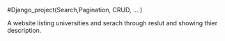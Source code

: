 #Django_project(Search,Pagination, CRUD, ... )

A website listing universities and serach through reslut and showing thier description. 
